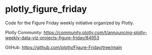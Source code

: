 # plotly_figure_friday

Code for the Figure Friday weekly initiative organized by Plotly.
 
Plotly Community: https://community.plotly.com/t/announcing-plotly-weekly-data-viz-projects-figure-friday/84953 

GitHub: https://github.com/plotly/Figure-Friday/tree/main 
